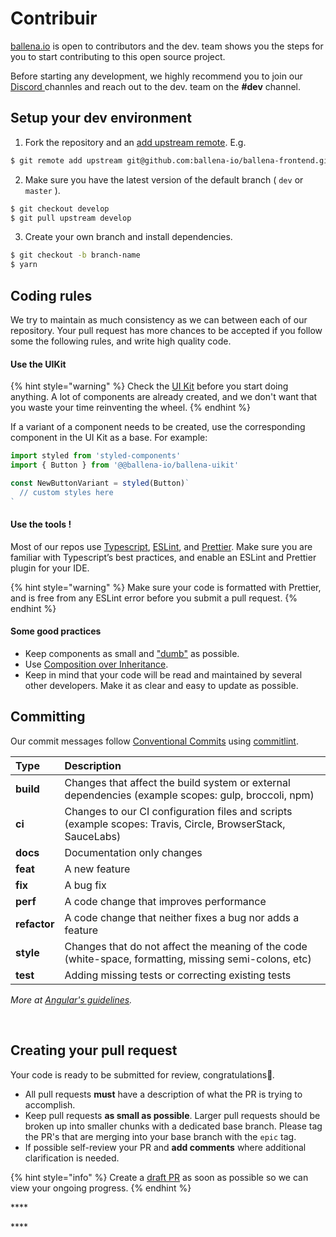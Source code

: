 # Contribuir

[ballena.io](https://ballena.io/) is open to contributors and the dev. team shows you the steps for you to start contributing to this open source project.

Before starting any development, we highly recommend you to join our [Discord ](https://discord.gg/ydRbEAaqqc)channles and reach out to the dev. team on the **\#dev** channel.

## Setup your dev environment

1. Fork the repository and an [add upstream remote](https://docs.github.com/en/free-pro-team@latest/github/collaborating-with-issues-and-pull-requests/configuring-a-remote-for-a-fork). E.g.

```bash
$ git remote add upstream git@github.com:ballena-io/ballena-frontend.git
```

2. Make sure you have the latest version of the default branch \( `dev` or `master` \).

```bash
$ git checkout develop
$ git pull upstream develop
```

3. Create your own branch and install dependencies.

```bash
$ git checkout -b branch-name
$ yarn
```



## Coding rules

We try to maintain as much consistency as we can between each of our repository. Your pull request has more chances to be accepted if you follow some the following rules, and write high quality code. 

#### Use the UIKit

{% hint style="warning" %}
Check the [UI Kit](https://github.com/ballena-io/ballena-uikit) before you start doing anything. A lot of components are already created, and we don't want that you waste your time reinventing the wheel.
{% endhint %}

If a variant of a component needs to be created, use the corresponding component in the UI Kit as a base. For example:

```javascript
import styled from 'styled-components'
import { Button } from '@@ballena-io/ballena-uikit'

const NewButtonVariant = styled(Button)`
  // custom styles here
`
```

#### Use the tools !

Most of our repos use [Typescript](https://www.typescriptlang.org/docs), [ESLint](https://eslint.org/docs/user-guide/getting-started), and [Prettier](https://prettier.io/). Make sure you are familiar with Typescript’s best practices, and enable an ESLint and Prettier plugin for your IDE.

{% hint style="warning" %}
Make sure your code is formatted with Prettier, and is free from any ESLint error before you submit a pull request.
{% endhint %}

#### Some good practices

* Keep components as small and ["dumb"](https://en.wikipedia.org/wiki/Pure_function) as possible.
* Use [Composition over Inheritance](https://reactjs.org/docs/composition-vs-inheritance.html).
* Keep in mind that your code will be read and maintained by several other developers. Make it as clear and easy to update as possible.

## Committing

Our commit messages follow [Conventional Commits](https://www.conventionalcommits.org/en/v1.0.0/) using [commitlint](https://commitlint.js.org/#/).‌

| Type | Description |
| :--- | :--- |
| **build** | Changes that affect the build system or external dependencies \(example scopes: gulp, broccoli, npm\) |
| **ci** | Changes to our CI configuration files and scripts \(example scopes: Travis, Circle, BrowserStack, SauceLabs\) |
| **docs** | Documentation only changes |
| **feat** | A new feature |
| **fix** | A bug fix |
| **perf** | A code change that improves performance |
| **refactor** | A code change that neither fixes a bug nor adds a feature |
| **style** | Changes that do not affect the meaning of the code \(white-space, formatting, missing semi-colons, etc\) |
| **test** | Adding missing tests or correcting existing tests |

_More at_ [_Angular's guidelines_](https://github.com/angular/angular/blob/22b96b9/CONTRIBUTING.md#type)_._

_​_

## Creating your pull request 

Your code is ready to be submitted for review, congratulations🥳_._

* All pull requests **must** have a description of what the PR is trying to accomplish.
* Keep pull requests **as small as possible**. Larger pull requests should be broken up into smaller chunks with a dedicated base branch. Please tag the PR's that are merging into your base branch with the `epic` tag.
* If possible self-review your PR and **add comments** where additional clarification is needed.

{% hint style="info" %}
Create a [draft PR](https://github.blog/2019-02-14-introducing-draft-pull-requests/) as soon as possible so we can view your ongoing progress.
{% endhint %}

\*\*\*\*

\*\*\*\*

